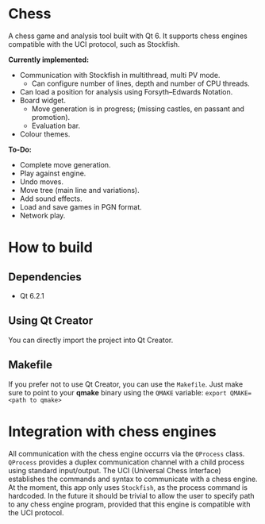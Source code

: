 # Chess
A chess game and analysis tool built with Qt 6. It supports chess engines compatible with the UCI protocol, such as Stockfish.

**Currently implemented:**
- Communication with Stockfish in multithread, multi PV mode.
  - Can configure number of lines, depth and number of CPU threads.
- Can load a position for analysis using Forsyth–Edwards Notation.
- Board widget.
  - Move generation is in progress; (missing castles, en passant and promotion).
  - Evaluation bar.
- Colour themes.

**To-Do:**
- Complete move generation.
- Play against engine.
- Undo moves.
- Move tree (main line and variations).
- Add sound effects.
- Load and save games in PGN format.
- Network play.


# How to build
## Dependencies
* Qt 6.2.1

## Using Qt Creator
You can directly import the project into Qt Creator.

## Makefile
If you prefer not to use Qt Creator, you can use the ``Makefile``. Just make sure to point to your **qmake** binary using the ``QMAKE`` variable:
```export QMAKE=<path to qmake>```

# Integration with chess engines
All communication with the chess engine occurrs via the ``QProcess`` class. ``QProcess`` provides a duplex communication channel with a child process using standard input/output. The UCI (Universal Chess Interface) establishes the commands and syntax to communicate with a chess engine. At the moment, this app only uses ``Stockfish``, as the process command is hardcoded. In the future it should be trivial to allow the user to specify path to any chess engine program, provided that this engine is compatible with the UCI protocol.
